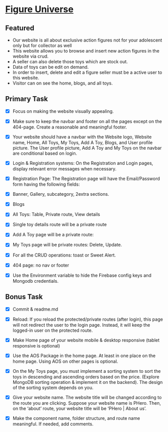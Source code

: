 # [Figure Universe](https://figure-universe.firebaseapp.com/ "Figure Universe")

## Featured
* Our website is all about exclusive action figures not for your adolescent only but for collector as well 
* This website allows you to browse and insert new action figures in the website via crud.
* A seller can also delete those toys which are stock out.
* Data of toys can be edit on demand.
* In order to insert, delete and edit a figure seller must be a active user to this website.
* Visitor can on see the home, blogs, and all toys.



## Primary Task

- [x] Focus on making the website visually appealing.
- [x] Make sure to keep the navbar and footer on all the pages except on the 404-page. Create a reasonable and meaningful footer.
- [x] Your website should have a navbar with the Website logo, Website name, Home, All Toys, My Toys, Add A Toy, Blogs, and User profile picture. The User profile picture, Add A Toy and My Toys on the navbar are conditional based on login. 
- [x] Login & Registration systems: On the Registration and Login pages, display relevant error messages when necessary.
- [x] Registration Page: The Registration page will have the Email/Password form having the following fields:
- [x] Banner, Gallery, subcategory, 2extra sections.
- [x] Blogs
- [x] All Toys: Table, Private route, View details
- [x] Single toy details route will be a private route
- [x] Add A Toy page will be a private route:
- [x] My Toys page will be private routes: Delete, Update.
- [x] For all the CRUD operations: toast or Sweet Alert.
- [x] 404 page: no nav or footer
- [x] Use the Environment variable to hide the Firebase config keys and Mongodb credentials.




## Bonus Task
- [x] Commit & readme.md
- [x] Reload: If you reload the protected/private routes (after login), this page will not redirect the user to the login page. Instead, it will keep the logged-in user on the protected route.
- [x] Make Home page of your website mobile & desktop responsive (tablet responsive is optional)
- [x] Use the AOS Package in the home page. At least in one place on the home page. Using AOS on other pages is optional.

- [x] On the My Toys page, you must implement a sorting system to sort the toys in descending and ascending orders based on the price. (Explore MongoDB sorting operation & implement it on the backend). The design of the sorting system depends on you.
- [x] Give your website name. The website title will be changed according to the route you are clicking. Suppose your website name is PHero. Then, on the ‘about’ route, your website title will be ‘PHero | About us’.
- [x] Make the component name, folder structure, and route name meaningful. If needed, add comments.

